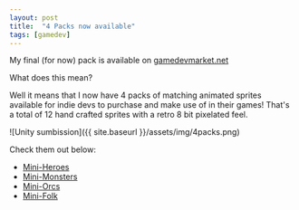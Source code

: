 ```yaml
---
layout: post
title:  "4 Packs now available"
tags: [gamedev]
---
```


My final (for now) pack is available on [gamedevmarket.net](https://www.gamedevmarket.net/asset/rpg-pixel-sprites-mini-folk-2781) 

What does this mean?

Well it means that I now have 4 packs of matching animated sprites available for indie devs to purchase and make use of in their games! That's a total of 12 hand crafted sprites with a retro 8 bit pixelated feel.

![Unity sumbission]({{ site.baseurl }}/assets/img/4packs.png)  

Check them out below:

- [Mini-Heroes](https://www.gamedevmarket.net/asset/rpg-pixel-sprites-mini-heroes-2642)
- [Mini-Monsters](https://www.gamedevmarket.net/asset/rpg-pixel-sprites-mini-monsters-2666)
- [Mini-Orcs](https://www.gamedevmarket.net/asset/rpg-pixel-sprites-mini-orcs-2764)
- [Mini-Folk](https://www.gamedevmarket.net/asset/rpg-pixel-sprites-mini-folk-2781)


